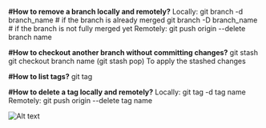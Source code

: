 **#How to remove a branch locally and remotely?**
Locally:
git branch -d branch_name  # if the branch is already merged
git branch -D branch_name  # if the branch is not fully merged yet
Remotely:
git push origin --delete branch name

**#How to checkout another branch without committing changes?**
git stash
git checkout branch name
(git stash pop) To apply the stashed changes

**#How to list tags?**
git tag

**#How to delete a tag locally and remotely?**
Locally:
git tag -d tag name
Remotely: 
git push origin --delete tag name

 
![Alt text](https://github.com/username/repository/blob/main/images/463979434_27538827442430940_5765978669939308554_n.jpg?raw=true)



